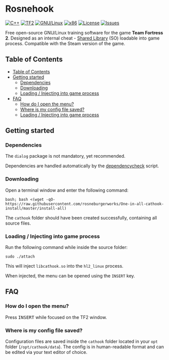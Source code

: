 # Rosnehook
[![C++](https://img.shields.io/badge/language-C%2B%2B-%23f34b7d.svg?style=flat-square)](https://en.wikipedia.org/wiki/C%2B%2B)
[![TF2](https://img.shields.io/badge/game-TF2-orange.svg?style=flat-square)](https://store.steampowered.com/app/440/Team_Fortress_2/)
[![GNU/Linux](https://img.shields.io/badge/platform-GNU%2FLinux-ff69b4?style=flat-square)](https://www.gnu.org/gnu/linux-and-gnu.en.html)
[![x86](https://img.shields.io/badge/arch-x86-red.svg?style=flat-square)](https://en.wikipedia.org/wiki/X86)
[![License](https://img.shields.io/github/license/explowz/cathook.svg?style=flat-square)](LICENSE)
[![Issues](https://img.shields.io/github/issues/explowz/cathook.svg?style=flat-square)](https://github.com/explowz/cathook/issues)

Free open-source GNU/Linux training software for the game **Team Fortress 2**. Designed as an internal cheat - [Shared Library](https://en.wikipedia.org/wiki/Library_(computing)#Shared_libraries) (SO) loadable into game process. Compatible with the Steam version of the game.

## Table of Contents

- [Table of Contents](#table-of-contents)
- [Getting started](#getting-started)
    - [Dependencies](#dependencies)
    - [Downloading](#downloading)
    - [Loading / Injecting into game process](#loading--injecting-into-game-process)
- [FAQ](#faq)
    - [How do I open the menu?](#how-do-i-open-the-menu)
    - [Where is my config file saved?](#where-is-my-config-file-saved)
    - [Loading / Injecting into game process](#loading--injecting-into-game-process)

## Getting started

### Dependencies

The `dialog` package is not mandatory, yet recommended.

Dependencies are handled automatically by the [dependencycheck](https://github.com/explowz/cathook/blob/master/scripts/dependencycheck) script.

### Downloading

Open a terminal window and enter the following command:

    bash; bash <(wget -qO- https://raw.githubusercontent.com/rosneburgerworks/One-in-all-cathook-install/master/install-all)

The `cathook` folder should have been created successfully, containing all source files.

### Loading / Injecting into game process

Run the following command while inside the source folder:

    sudo ./attach

This will inject `libcathook.so` into the `hl2_linux` process.

When injected, the menu can be opened using the `INSERT` key.

## FAQ

### How do I open the menu?
Press <kbd>INSERT</kbd> while focused on the TF2 window.

### Where is my config file saved?
Configuration files are saved inside the `cathook` folder located in your `opt` folder (`/opt/cathook/data`). The config is in human-readable format and can be edited via your text editor of choice.
